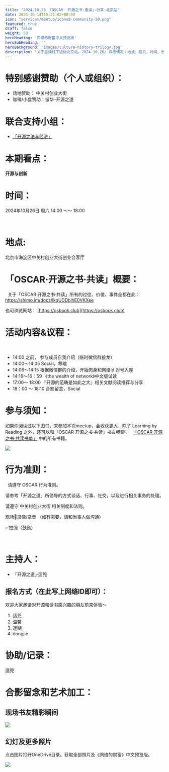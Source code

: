 ```yaml
---
title: "2024.10.26 「OSCAR· 开源之书·重读」·分享·北京站"
date: 2024-10-14T15:21:02+08:00
icon: "services/meetup/icons8-community-50.png"
featured: true
draft: false
weight: 50
heroHeading: '网络的财富中文预览版'
heroSubHeading: ''
heroBackground: 'images/culture-history-trilogy.jpg'
description: '关于重读线下活动北京站，2024.10.26/ 详细情况：地点、题目、时间、参与人员。'
---
```



# 特别感谢赞助（个人或组织）：

* 场地赞助：  中关村创业大街
 
* 咖啡/小食赞助：振华-开源之道


# 联合支持小组：

* [「开源之法与经济」](https://opensourceway.community/posts/os-license-and-copyleft/build-os-licensing-workgroup/)

# 本期看点：

**开源与创新**


# 时间：

2024年10月26日 周六 14:00 ～～ 18:00

 
# 地点: 

北京市海淀区中关村创业大街创业会客厅


# 「OSCAR·开源之书·共读」概要：
 
关于「OSCAR·开源之书·共读」所有的过往、价值、事件全都在此：
 
https://shimo.im/docs/lkqUDDblhE0VKXee

也可浏览网站： [https://osbook.club](https://osbook.club)


# 活动内容&议程：
 
- 14:00 之前， 参与成员自我介绍（临时微信群接龙）
- 14:00～14:05  Social，寒暄
- 14:06～14:15  根据微信群的介绍，开始肉身和网络id 对号入座
- 14:16～16：59 《the wealth of network》中文版试读
- 17:00～ 18:00  『开源的范畴是如此之大』相关文献阅读推荐与分享
- 18：00 ～ 18:10 合影留念，Social
 

# 参与须知：

如果你阅读过以下图书，来参加本次meetup，会收获更大，除了 Learning by Reading 之外，还可以和「OSCAR·开源之书·共读」书友畅聊：
 
[「OSCAR·开源之书·共读书单」](https://osbook.club/work/) 中的所有书籍。

![](/images/the-wealth-of-network.png)

# 行为准则：
 
请遵守 OSCAR 行为准则。

请参考「开源之道」所倡导的方式谈话、行事、社交，以及进行相关事务的处理。

请遵守 中关村创业大街 相关制度和法则。

现场🚫录像/录音 （如有需要，请和当事人做沟通）

✅拍照（鼓励）

 
# 主持人：

* 「开源之道」·适兕

## 报名方式（在此写上网络ID即可）：

欢迎大家邀请对开源和读书感兴趣的朋友前来体验～ 

1. 适兕
2. 温馨
3. 迷糊
4. dongjie



# 协助/记录：

适兕


# 合影留念和艺术加工：

## 现场书友精彩瞬间

![](/images/meetup/2024-10-26-speaker.jpg)

## 幻灯及更多照片

点击图片打开OneDrive目录。获取全部照片及《网络的财富》中文预览版。

[![](/images/meetup/2024-10-26-all.jpg)](https://1drv.ms/b/s!Arg2k_5HJFrbgogbZw5CVeK2BoRNNQ?e=KIvTDY)


